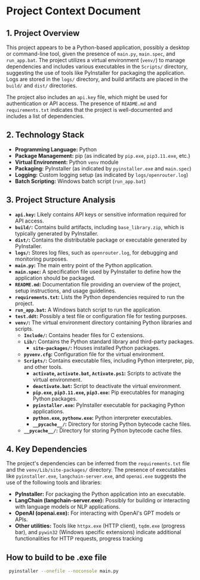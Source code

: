 # Project Context Document

## 1. Project Overview

This project appears to be a Python-based application, possibly a desktop or command-line tool, given the presence of `main.py`, `main.spec`, and `run_app.bat`. The project utilizes a virtual environment (`venv/`) to manage dependencies and includes various executables in the `Scripts/` directory, suggesting the use of tools like PyInstaller for packaging the application. Logs are stored in the `logs/` directory, and build artifacts are placed in the `build/` and `dist/` directories.

The project also includes an `api.key` file, which might be used for authentication or API access. The presence of `README.md` and `requirements.txt` indicates that the project is well-documented and includes a list of dependencies.

## 2. Technology Stack

- **Programming Language:** Python
- **Package Management:** pip (as indicated by `pip.exe`, `pip3.11.exe`, etc.)
- **Virtual Environment:** Python `venv` module
- **Packaging:** PyInstaller (as indicated by `pyinstaller.exe` and `main.spec`)
- **Logging:** Custom logging setup (as indicated by `logs/openrouter.log`)
- **Batch Scripting:** Windows batch script (`run_app.bat`)

## 3. Project Structure Analysis

- **`api.key`:** Likely contains API keys or sensitive information required for API access.
- **`build/`:** Contains build artifacts, including `base_library.zip`, which is typically generated by PyInstaller.
- **`dist/`:** Contains the distributable package or executable generated by PyInstaller.
- **`logs/`:** Stores log files, such as `openrouter.log`, for debugging and monitoring purposes.
- **`main.py`:** The main entry point of the Python application.
- **`main.spec`:** A specification file used by PyInstaller to define how the application should be packaged.
- **`README.md`:** Documentation file providing an overview of the project, setup instructions, and usage guidelines.
- **`requirements.txt`:** Lists the Python dependencies required to run the project.
- **`run_app.bat`:** A Windows batch script to run the application.
- **`test.ddt`:** Possibly a test file or configuration file for testing purposes.
- **`venv/`:** The virtual environment directory containing Python libraries and scripts.
  - **`Include/`:** Contains header files for C extensions.
  - **`Lib/`:** Contains the Python standard library and third-party packages.
    - **`site-packages/`:** Houses installed Python packages.
  - **`pyvenv.cfg`:** Configuration file for the virtual environment.
  - **`Scripts/`:** Contains executable files, including Python interpreter, pip, and other tools.
    - **`activate`, `activate.bat`, `Activate.ps1`:** Scripts to activate the virtual environment.
    - **`deactivate.bat`:** Script to deactivate the virtual environment.
    - **`pip.exe`, `pip3.11.exe`, `pip3.exe`:** Pip executables for managing Python packages.
    - **`pyinstaller.exe`:** PyInstaller executable for packaging Python applications.
    - **`python.exe`, `pythonw.exe`:** Python interpreter executables.
    - **`__pycache__/`:** Directory for storing Python bytecode cache files.
  - **`__pycache__/`:** Directory for storing Python bytecode cache files.

## 4. Key Dependencies

The project's dependencies can be inferred from the `requirements.txt` file and the `venv/Lib/site-packages/` directory. The presence of executables like `pyinstaller.exe`, `langchain-server.exe`, and `openai.exe` suggests the use of the following tools and libraries:

- **PyInstaller:** For packaging the Python application into an executable.
- **LangChain (langchain-server.exe):** Possibly for building or interacting with language models or NLP applications.
- **OpenAI (openai.exe):** For interacting with OpenAI's GPT models or APIs.
- **Other utilities:** Tools like `httpx.exe` (HTTP client), `tqdm.exe` (progress bar), and `pywin32` (Windows specific extensions) indicate additional functionalities for HTTP requests, progress tracking



## How to build to be .exe file
```bash
 pyinstaller --onefile --noconsole main.py 
```